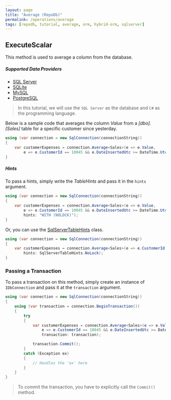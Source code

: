 ```yaml
---
layout: page
title: "Average (RepoDb)"
permalink: /operations/average
tags: [repodb, tutorial, average, orm, hybrid-orm, sqlserver]
---
```


## ExecuteScalar

This method is used to average a column from the database.

##### Supported Data Providers
- [SQL Server](https://www.nuget.org/packages/RepoDb.SqlServer)
- [SQLite](https://www.nuget.org/packages/RepoDb.SqLite)
- [MySQL](https://www.nuget.org/packages/RepoDb.MySql)
- [PostgreSQL](https://www.nuget.org/packages/RepoDb.PostgreSql)

> In this tutorial, we will use the `SQL Server` as the database and `C#` as the programming language.

Below is a sample code that averages the column *Value* from a *[dbo].[Sales]* table for a specific customer since yesterday.

```csharp
using (var connection = new SqlConnection(connectionString))
{
	var customerExpenses = connection.Average<Sales>(e => e.Value,
		e => e.CustomerId == 10045 && e.DateInsertedUtc >= DateTime.UtcNow.Date.AddDays(-1));
}
```

##### Hints

To pass a hints, simply write the *TableHints* and pass it in the `hints` argument.

```csharp
using (var connection = new SqlConnection(connectionString))
{
	var customerExpenses = connection.Average<Sales>(e => e.Value,
		e => e.CustomerId == 10045 && e.DateInsertedUtc >= DateTime.UtcNow.Date.AddDays(-1),
		hints: "WITH (NOLOCK)");
}
```

Or, you can use the [SqlServerTableHints](/class/SqlServerTableHints) class.

```csharp
using (var connection = new SqlConnection(connectionString))
{
	var customerExpenses = connection.Average<Sales>(e => e.CustomerId == 10045 && e.DateInsertedUtc >= DateTime.UtcNow.Date.AddDays(-1),
		hints: SqlServerTableHints.NoLock);
}
```

### Passing a Transaction

To pass a transaction on this method, simply create an instance of `IDbConnection` and pass it at the `transaction` argument.

```csharp
using (var connection = new SqlConnection(connectionString))
{
	using (var transaction = connection.BeginTransaction())
	{
		try
		{
			var customerExpenses = connection.Average<Sales>(e => e.Value,
				e => e.CustomerId == 10045 && e.DateInsertedUtc >= DateTime.UtcNow.Date.AddDays(-1),
				transaction: transaction);

			transaction.Commit();
		}
		catch (Exception ex)
		{
			// Handles the 'ex' here
		}
	}
}
```

> To commit the transaction, you have to explicitly call the `Commit()` method.


